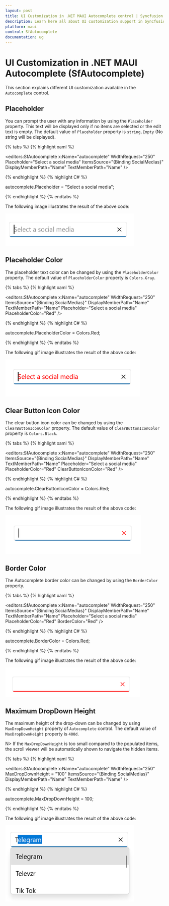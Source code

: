 ```yaml
---
layout: post
title: UI Customization in .NET MAUI Autocomplete control | Syncfusion
description: Learn here all about UI customization support in Syncfusion .NET MAUI Autocomplete control into .NET MAUI application and its features.
platform: maui
control: SfAutocomplete
documentation: ug
---
```


# UI Customization in .NET MAUI Autocomplete (SfAutocomplete)

This section explains different UI customization available in the `Autocomplete` control.

## Placeholder

You can prompt the user with any information by using the `Placeholder` property. This text will be displayed only if no items are selected or the edit text is empty. The default value of `Placeholder` property is `string.Empty` (No string will be displayed).

{% tabs %}
{% highlight xaml %}

<editors:SfAutocomplete
    x:Name="autocomplete"
    WidthRequest="250"
    Placeholder="Select a social media"
    ItemsSource="{Binding SocialMedias}"
    DisplayMemberPath="Name"
    TextMemberPath="Name" />

{% endhighlight %}
{% highlight C# %}

autocomplete.Placeholder = "Select a social media";

{% endhighlight %}
{% endtabs %}

The following image illustrates the result of the above code:

![.NET MAUI Autocomplete placeholder](Images/UICustomization/Placeholder.png)

## Placeholder Color

The placeholder text color can be changed by using the `PlaceholderColor` property. The default value of `PlaceholderColor` property is `Colors.Gray`.

{% tabs %}
{% highlight xaml %}

<editors:SfAutocomplete
    x:Name="autocomplete"
    WidthRequest="250"
    ItemsSource="{Binding SocialMedias}"
    DisplayMemberPath="Name"
    TextMemberPath="Name"
    Placeholder="Select a social media"
    PlaceholderColor="Red" />

{% endhighlight %}
{% highlight C# %}

autocomplete.PlaceholderColor = Colors.Red;

{% endhighlight %}
{% endtabs %}

The following gif image illustrates the result of the above code:

![.NET MAUI Autocomplete placeholder color](Images/UICustomization/PlaceholderColor.png)

## Clear Button Icon Color

The clear button icon color can be changed by using the `ClearButtonIconColor` property. The default value of `ClearButtonIconColor` property is `Colors.Black`.

{% tabs %}
{% highlight xaml %}

<editors:SfAutocomplete
    x:Name="autocomplete"
    WidthRequest="250"
    ItemsSource="{Binding SocialMedias}"
    DisplayMemberPath="Name"
    TextMemberPath="Name"
    Placeholder="Select a social media"
    PlaceholderColor="Red"
    ClearButtonIconColor="Red" />

{% endhighlight %}
{% highlight C# %}

autocomplete.ClearButtonIconColor = Colors.Red;

{% endhighlight %}
{% endtabs %}

The following gif image illustrates the result of the above code:

![.NET MAUI Autocomplete clear button color](Images/UICustomization/ClearButtonColor.png)

## Border Color

The Autocomplete border color can be changed by using the `BorderColor` property.

{% tabs %}
{% highlight xaml %}

<editors:SfAutocomplete
    x:Name="autocomplete"
    WidthRequest="250"
    ItemsSource="{Binding SocialMedias}"
    DisplayMemberPath="Name"
    TextMemberPath="Name"
    Placeholder="Select a social media"
    PlaceholderColor="Red"
    BorderColor="Red" />

{% endhighlight %}
{% highlight C# %}

autocomplete.BorderColor = Colors.Red;

{% endhighlight %}
{% endtabs %}

The following gif image illustrates the result of the above code:

![.NET MAUI Autocomplete border color](Images/UICustomization/BorderColor.png)

## Maximum DropDown Height

The maximum height of the drop-down can be changed by using `MaxDropDownHeight` property of `Autocomplete` control. The default value of `MaxDropDownHeight` property is `400d`. 

N> If the `MaxDropDownHeight` is too small compared to the populated items, the scroll viewer will be automatically shown to navigate the hidden items.

{% tabs %}
{% highlight xaml %}

<editors:SfAutocomplete
    x:Name="autocomplete"
    WidthRequest="250"
    MaxDropDownHeight = "100"
    ItemsSource="{Binding SocialMedias}"
    DisplayMemberPath="Name"
    TextMemberPath="Name" />

{% endhighlight %}
{% highlight C# %}

autocomplete.MaxDropDownHeight = 100;

{% endhighlight %}
{% endtabs %}

The following gif image illustrates the result of the above code:

![.NET MAUI Autocomplete maximum drop-down height](Images/UICustomization/MaxDropDownHeight.png)